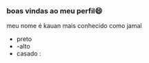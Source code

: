 ### boas vindas ao meu perfil😄

meu nome é kauan mais conhecido como jamal 

- preto
- -alto
- casado :
